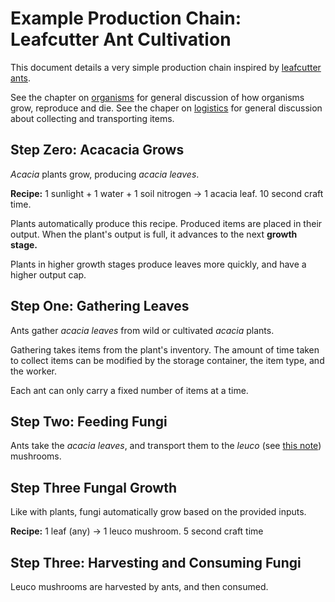 # Example Production Chain: Leafcutter Ant Cultivation

This document details a very simple production chain inspired by [leafcutter ants](https://en.wikipedia.org/wiki/Leafcutter_ant).

See the chapter on [organisms](../organisms/index.md) for general discussion of how organisms grow, reproduce and die.
See the chaper on [logistics](../logistics/index.md) for general discussion about collecting and transporting items.

## Step Zero: Acacacia Grows

*Acacia* plants grow, producing *acacia leaves*.

**Recipe:** 1 sunlight + 1 water + 1 soil nitrogen -> 1 acacia leaf. 10 second craft time.

Plants automatically produce this recipe.
Produced items are placed in their output.
When the plant's output is full, it advances to the next **growth stage.**

Plants in higher growth stages produce leaves more quickly, and have a higher output cap.

## Step One: Gathering Leaves

Ants gather *acacia leaves* from wild or cultivated *acacia* plants.

Gathering takes items from the plant's inventory.
The amount of time taken to collect items can be modified by the storage container, the item type, and the worker.

Each ant can only carry a fixed number of items at a time.

## Step Two: Feeding Fungi

Ants take the *acacia leaves*, and transport them to the *leuco* (see [this note](https://en.wikipedia.org/wiki/Atta_sexdens#Fungus_cultivation)) mushrooms.

## Step Three Fungal Growth

Like with plants, fungi automatically grow based on the provided inputs.

**Recipe:** 1 leaf (any) -> 1 leuco mushroom. 5 second craft time

## Step Three: Harvesting and Consuming Fungi

Leuco mushrooms are harvested by ants, and then consumed.

